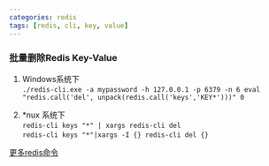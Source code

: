```yaml
---
categories: redis
tags: [redis, cli, key, value]
---
```


### 批量删除Redis Key-Value

1. Windows系统下   
`./redis-cli.exe -a mypassword -h 127.0.0.1 -p 6379 -n 6 eval "redis.call('del', unpack(redis.call('keys','KEY*')))" 0`  
<!-- more -->
2. *nux 系统下  
`redis-cli keys "*" | xargs redis-cli del`  
`redis-cli keys "*"|xargs -I {} redis-cli del {}`  

[更多redis命令](http://www.redis.cn/commands/eval.html)